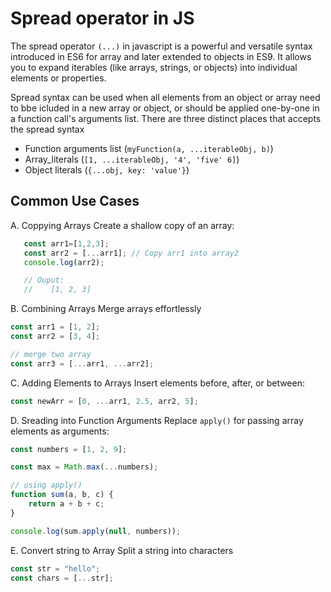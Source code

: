 # Spread operator in JS 
The spread operator `(...)` in javascript is a powerful and versatile syntax introduced in ES6 for array and later extended to objects in ES9. 
    It allows you to expand iterables (like arrays, strings, or objects) into individual elements or properties. 

Spread syntax can be used when all elements from an object or array need to bbe icluded in a new array or object, or should be applied one-by-one in a function call's arguments list. There are three distinct places that accepts the spread syntax 

 - Function arguments list (`myFunction(a, ...iterableObj, b)`)
 - Array_literals (`[1, ...iterableObj, '4', 'five' 6]`)
 - Object literals (`{...obj, key: 'value'}`)


## Common Use Cases 
A. Coppying Arrays 
 Create a shallow copy of an array: 

 ```js
    const arr1=[1,2,3];
    const arr2 = [...arr1]; // Copy arr1 into array2
    console.log(arr2); 

    // Ouput: 
    //    [1, 2, 3]
 ```

B. Combining Arrays
Merge arrays effortlessly 

```js
const arr1 = [1, 2];
const arr2 = [3, 4];

// merge two array 
const arr3 = [...arr1, ...arr2];

```

C. Adding Elements to Arrays 
Insert elements before, after, or between: 

```js
const newArr = [0, ...arr1, 2.5, arr2, 5];  
```

D. Sreading into Function Arguments 
Replace `apply()` for passing array elements as arguments: 

```js
const numbers = [1, 2, 9];

const max = Math.max(...numbers); 

// using apply()
function sum(a, b, c) {
    return a + b + c;
}

console.log(sum.apply(null, numbers));
```

E. Convert string to Array 
Split a string into characters

```js
const str = "hello";
const chars = [...str];
```